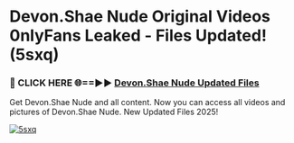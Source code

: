 # Devon.Shae Nude Original Videos 0nlyFans Leaked - Files Updated! (5sxq)

<h3>🔴 CLICK HERE 🌐==►► <a href="https://tinyurl.com/52m3yx9h" rel="nofollow">Devon.Shae Nude Updated Files</a></h3>

Get Devon.Shae Nude and all content. Now you can access all videos and pictures of Devon.Shae Nude. New Updated Files 2025!

[![5sxq](https://i.imgur.com/TnHtlc8.gif)](https://tinyurl.com/52m3yx9h)
